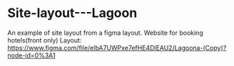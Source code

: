 # Site-layout---Lagoon

An example of site layout from a figma layout. 
Website for booking hotels(front only) 
Layout: https://www.figma.com/file/elbA7UWPxe7efHE4DlEAU2/Lagoona-(Copy)?node-id=0%3A1 
